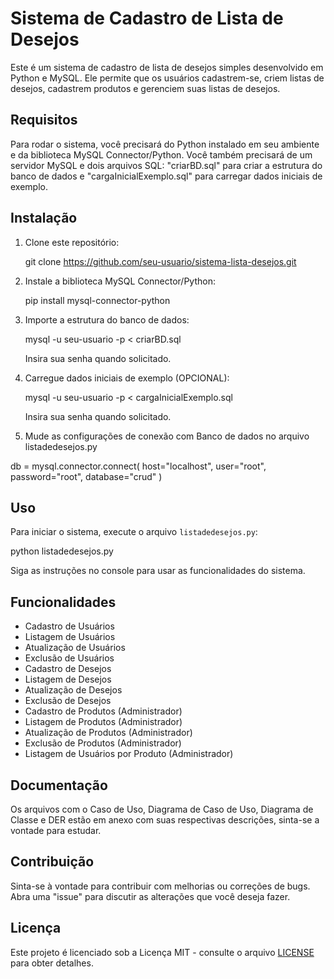 # Sistema de Cadastro de Lista de Desejos

Este é um sistema de cadastro de lista de desejos simples desenvolvido em Python e MySQL. Ele permite que os usuários cadastrem-se, criem listas de desejos, cadastrem produtos e gerenciem suas listas de desejos.

## Requisitos

Para rodar o sistema, você precisará do Python instalado em seu ambiente e da biblioteca MySQL Connector/Python. Você também precisará de um servidor MySQL e dois arquivos SQL: "criarBD.sql" para criar a estrutura do banco de dados e "cargaInicialExemplo.sql" para carregar dados iniciais de exemplo.

## Instalação

1. Clone este repositório:
   
   git clone https://github.com/seu-usuario/sistema-lista-desejos.git

2. Instale a biblioteca MySQL Connector/Python:
   
   pip install mysql-connector-python

3. Importe a estrutura do banco de dados:
   
   mysql -u seu-usuario -p < criarBD.sql

   Insira sua senha quando solicitado.

4. Carregue dados iniciais de exemplo (OPCIONAL):

   mysql -u seu-usuario -p < cargaInicialExemplo.sql

   Insira sua senha quando solicitado.

5. Mude as configurações de conexão com Banco de dados no arquivo listadedesejos.py

  db = mysql.connector.connect(
    host="localhost",
    user="root",
    password="root",
    database="crud" )

## Uso

Para iniciar o sistema, execute o arquivo `listadedesejos.py`:

python listadedesejos.py

Siga as instruções no console para usar as funcionalidades do sistema.

## Funcionalidades

- Cadastro de Usuários
- Listagem de Usuários
- Atualização de Usuários
- Exclusão de Usuários
- Cadastro de Desejos
- Listagem de Desejos
- Atualização de Desejos
- Exclusão de Desejos
- Cadastro de Produtos (Administrador)
- Listagem de Produtos (Administrador)
- Atualização de Produtos (Administrador)
- Exclusão de Produtos (Administrador)
- Listagem de Usuários por Produto (Administrador)

## Documentação

   Os arquivos com o Caso de Uso, Diagrama de Caso de Uso, Diagrama de Classe e DER estão em anexo com suas respectivas descrições, sinta-se a vontade para estudar.

## Contribuição

Sinta-se à vontade para contribuir com melhorias ou correções de bugs. Abra uma "issue" para discutir as alterações que você deseja fazer.

## Licença

Este projeto é licenciado sob a Licença MIT - consulte o arquivo [LICENSE](LICENSE) para obter detalhes.
